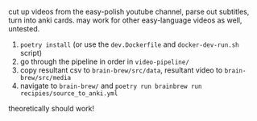 cut up videos from the easy-polish youtube channel, parse out subtitles, turn
into anki cards. may work for other easy-language videos as well, untested.

1. `poetry install` (or use the `dev.Dockerfile` and `docker-dev-run.sh`
   script)
1. go through the pipeline in order in `video-pipeline/`
1. copy resultant csv to `brain-brew/src/data`, resultant video to
   `brain-brew/src/media`
1. navigate to `brain-brew/` and `poetry run brainbrew run
recipies/source_to_anki.yml`

theoretically should work!
